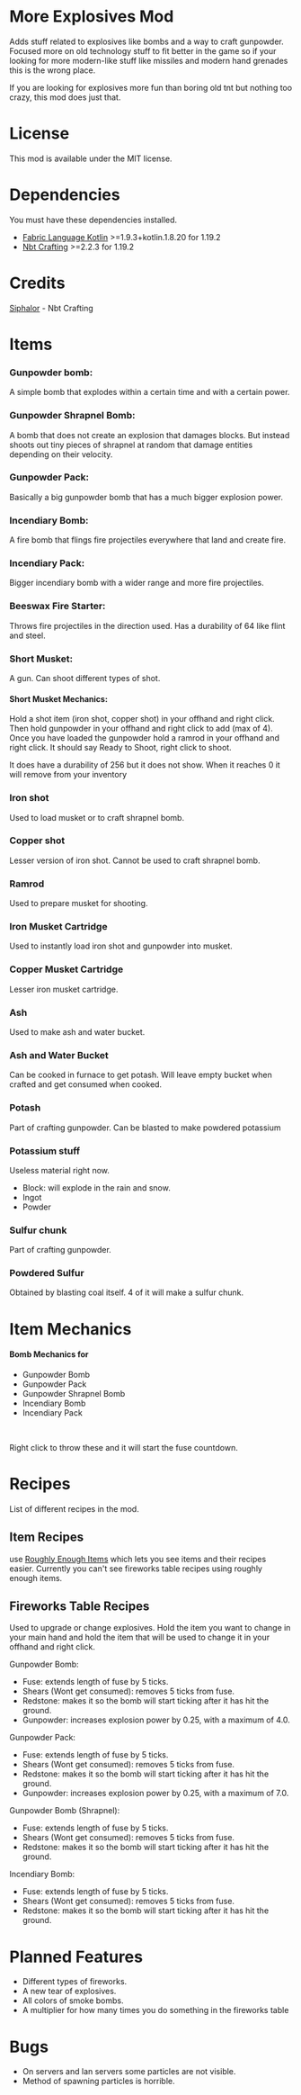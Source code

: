 # More Explosives Mod

Adds stuff related to explosives like bombs and a way to craft gunpowder.
Focused more on old technology stuff to fit better in the game so if your looking for more modern-like stuff like missiles and modern hand grenades this is the wrong place.

If you are looking for explosives more fun than boring old tnt but nothing too crazy, this mod does just that.

# License

This mod is available under the MIT license.

# Dependencies

You must have these dependencies installed.

- [Fabric Language Kotlin](https://www.curseforge.com/minecraft/mc-mods/fabric-language-kotlin) >=1.9.3+kotlin.1.8.20 for 1.19.2
- [Nbt Crafting](https://modrinth.com/mod/nbt-crafting) >=2.2.3 for 1.19.2

# Credits
[Siphalor](https://modrinth.com/user/Siphalor) - Nbt Crafting

# Items

### Gunpowder bomb:
  A simple bomb that explodes within a certain time and with a certain power.

### Gunpowder Shrapnel Bomb:
  A bomb that does not create an explosion that damages blocks. But instead shoots out tiny pieces of shrapnel at random that damage
  entities depending on their velocity.

### Gunpowder Pack:
  Basically a big gunpowder bomb that has a much bigger explosion power.
  
### Incendiary Bomb:
  A fire bomb that flings fire projectiles everywhere that land and create fire.

### Incendiary Pack:
  Bigger incendiary bomb with a wider range and more fire projectiles.

### Beeswax Fire Starter:
  Throws fire projectiles in the direction used.
  Has a durability of 64 like flint and steel.
  

### Short Musket:
  A gun. Can shoot different types of shot.
  #### Short Musket Mechanics:
  Hold a shot item (iron shot, copper shot) in your offhand and right click.
  Then hold gunpowder in your offhand
  and right click to add (max of 4).
  Once you have loaded the gunpowder
  hold a ramrod in your offhand and right click.
  It should say Ready to Shoot, right click to shoot.
  
  It does have a durability of 256 but it does not show.
  When it reaches 0 it will remove from your inventory

### Iron shot
  Used to load musket or to craft shrapnel bomb.

### Copper shot
  Lesser version of iron shot. 
  Cannot be used to craft shrapnel bomb.
  
### Ramrod
  Used to prepare musket for shooting.

### Iron Musket Cartridge
  Used to instantly load iron shot and gunpowder into musket.

### Copper Musket Cartridge
  Lesser iron musket cartridge.

### Ash
  Used to make ash and water bucket.

### Ash and Water Bucket
  Can be cooked in furnace to get potash.
  Will leave empty bucket when crafted and
  get consumed when cooked.

### Potash
  Part of crafting gunpowder.
  Can be blasted to make powdered potassium
  
### Potassium stuff
  Useless material right now.
  - Block: will explode in the rain and snow.
  - Ingot
  - Powder

### Sulfur chunk
  Part of crafting gunpowder.
  
### Powdered Sulfur
  Obtained by blasting coal itself.
  4 of it will make a sulfur chunk.

# Item Mechanics

#### Bomb Mechanics for
 - Gunpowder Bomb
 - Gunpowder Pack
 - Gunpowder Shrapnel Bomb
 - Incendiary Bomb
 - Incendiary Pack
<br>

Right click to throw these and it will start the fuse countdown.

# Recipes

List of different recipes in the mod.

## Item Recipes
use [Roughly Enough Items](https://www.curseforge.com/minecraft/mc-mods/roughly-enough-items) which lets you see items and their recipes easier. Currently you can't see fireworks table recipes using roughly enough items.

## Fireworks Table Recipes
Used to upgrade or change explosives.
Hold the item you want to change in your main hand
and hold the item that will be used to change it in your offhand
and right click.

Gunpowder Bomb: 
  - Fuse: extends length of fuse by 5 ticks.
  - Shears (Wont get consumed): removes 5 ticks from fuse.
  - Redstone: makes it so the bomb will start ticking after it has hit the ground.
  - Gunpowder: increases explosion power by 0.25, with a maximum of 4.0.

Gunpowder Pack: 
  - Fuse: extends length of fuse by 5 ticks.
  - Shears (Wont get consumed): removes 5 ticks from fuse.
  - Redstone: makes it so the bomb will start ticking after it has hit the ground.
  - Gunpowder: increases explosion power by 0.25, with a maximum of 7.0.

Gunpowder Bomb (Shrapnel): 
  - Fuse: extends length of fuse by 5 ticks.
  - Shears (Wont get consumed): removes 5 ticks from fuse.
  - Redstone: makes it so the bomb will start ticking after it has hit the ground.

Incendiary Bomb: 
  - Fuse: extends length of fuse by 5 ticks.
  - Shears (Wont get consumed): removes 5 ticks from fuse.
  - Redstone: makes it so the bomb will start ticking after it has hit the ground.

# Planned Features

  - Different types of fireworks.
  - A new tear of explosives.
  - All colors of smoke bombs.
  - A multiplier for how many times you do something in the fireworks table

# Bugs

  - On servers and lan servers some particles are not visible.
  - Method of spawning particles is horrible.
